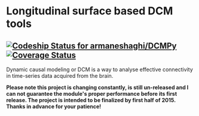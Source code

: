 Longitudinal surface based DCM tools
=====================================
[ ![Codeship Status for armaneshaghi/DCMPy](https://codeship.com/projects/f877aac0-b906-0132-481c-022b83805e1c/status?branch=master)](https://codeship.com/projects/71495)
[![Coverage Status](https://coveralls.io/repos/armaneshaghi/cogrehab/badge.png)](https://coveralls.io/r/armaneshaghi/cogrehab)
------
Dynamic causal modeling or DCM is a way to analyse effective connectivity in time-series data
acquired from the brain. 

__Please note this project is changing constantly, is still un-released and I can not guarantee 
the module's proper performance before its first release. The project is intended to be finalized by first half of 2015. Thanks in advance for your patience!__
